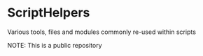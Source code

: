 # ScriptHelpers
Various tools, files and modules commonly re-used within scripts

NOTE: This is a public repository
